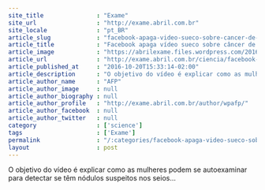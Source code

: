 ```yaml
---
site_title               : "Exame"
site_url                 : "http://exame.abril.com.br"
site_locale              : "pt_BR"
article_slug             : "facebook-apaga-video-sueco-sobre-cancer-de-mama"
article_title            : "Facebook apaga vídeo sueco sobre câncer de mama"
article_image            : "https://abrilexame.files.wordpress.com/2016/10/size_960_16_9_logo_facebook.jpg?quality=70&strip=all&w=960"
article_url              : "http://exame.abril.com.br/ciencia/facebook-apaga-video-sueco-sobre-cancer-de-mama/"
article_published_at     : "2016-10-20T15:33:14-02:00"
article_description      : "O objetivo do vídeo é explicar como as mulheres podem se autoexaminar para detectar se têm nódulos suspeitos nos seios..."
article_author_name      : "AFP"
article_author_image     : null
article_author_biography : null
article_author_profile   : "http://exame.abril.com.br/author/wpafp/"
article_author_facebook  : null
article_author_twitter   : null
category                 : ['science']
tags                     : ['Exame']
permalink                : "/:categories/facebook-apaga-video-sueco-sobre-cancer-de-mama/"
layout                   : post
---
```


O objetivo do vídeo é explicar como as mulheres podem se autoexaminar para detectar se têm nódulos suspeitos nos seios...
